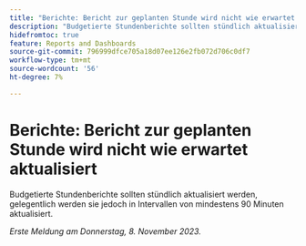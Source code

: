 ```yaml
---
title: "Berichte: Bericht zur geplanten Stunde wird nicht wie erwartet aktualisiert"
description: "Budgetierte Stundenberichte sollten stündlich aktualisiert werden, gelegentlich werden sie jedoch in Intervallen von mindestens 90 Minuten aktualisiert."
hidefromtoc: true
feature: Reports and Dashboards
source-git-commit: 796999dfce705a18d07ee126e2fb072d706c0df7
workflow-type: tm+mt
source-wordcount: '56'
ht-degree: 7%

---
```



# Berichte: Bericht zur geplanten Stunde wird nicht wie erwartet aktualisiert

Budgetierte Stundenberichte sollten stündlich aktualisiert werden, gelegentlich werden sie jedoch in Intervallen von mindestens 90 Minuten aktualisiert.

_Erste Meldung am Donnerstag, 8. November 2023._
